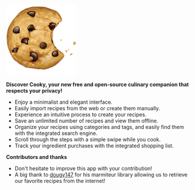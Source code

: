 ![](https://github.com/AlbanDAVID/cooky-app/blob/main/fastlane/metadata/android/fr-FR/images/icon.png)

**Discover Cooky, your new free and open-source culinary companion that respects your privacy!**
- Enjoy a minimalist and elegant interface.
- Easily import recipes from the web or create them manually.
- Experience an intuitive process to create your recipes.
- Save an unlimited number of recipes and view them offline.
- Organize your recipes using categories and tags, and easily find them with the integrated search engine.
- Scroll through the steps with a simple swipe while you cook.
- Track your ingredient purchases with the integrated shopping list.

**Contributors and thanks**
- Don't hesitate to improve this app with your contribution!
- A big thank to [dougy147](https://github.com/dougy147) for his marmiteur library allowing us to retrieve our favorite recipes from the internet!

